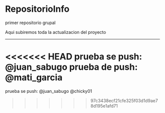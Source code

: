# RepositorioInfo
primer repositorio grupal

Aqui subiremos toda la actualizacion del proyecto

-------
<<<<<<< HEAD
prueba se push: @juan_sabugo
prueba de push: @mati_garcia 
=======
prueba se push: @juan_sabugo 
@chicky01
>>>>>>> 97c3438ecf21cfe325f03d1d9ae78d195e1afd71
